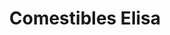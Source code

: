 ---
title: "Comestibles Elisa"
url: /la-linea-de-la-concepcion/comestibles-elisa/
shop: comodidad
---